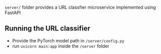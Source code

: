 `server/` folder provides a URL classfier microservice implemented using FastAPI

## Running the URL classifier
- Provide the PyTorch model path in `/server/config.py`
- run `uvicorn main:app` inside the `/server` folder
